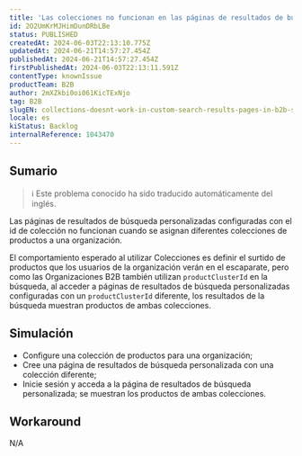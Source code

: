 ```yaml
---
title: 'Las colecciones no funcionan en las páginas de resultados de búsqueda personalizadas en B2B Suite'
id: 2O2UmKrMJHimDunDRbLBe
status: PUBLISHED
createdAt: 2024-06-03T22:13:10.775Z
updatedAt: 2024-06-21T14:57:27.454Z
publishedAt: 2024-06-21T14:57:27.454Z
firstPublishedAt: 2024-06-03T22:13:11.591Z
contentType: knownIssue
productTeam: B2B
author: 2mXZkbi0oi061KicTExNjo
tag: B2B
slugEN: collections-doesnt-work-in-custom-search-results-pages-in-b2b-suite
locale: es
kiStatus: Backlog
internalReference: 1043470
---
```


## Sumario

>ℹ️ Este problema conocido ha sido traducido automáticamente del inglés.


Las páginas de resultados de búsqueda personalizadas configuradas con el id de colección no funcionan cuando se asignan diferentes colecciones de productos a una organización.

El comportamiento esperado al utilizar Colecciones es definir el surtido de productos que los usuarios de la organización verán en el escaparate, pero como las Organizaciones B2B también utilizan `productClusterId` en la búsqueda, al acceder a páginas de resultados de búsqueda personalizadas configuradas con un `productClusterId` diferente, los resultados de la búsqueda muestran productos de ambas colecciones.



## Simulación



- Configure una colección de productos para una organización;
- Cree una página de resultados de búsqueda personalizada con una colección diferente;
- Inicie sesión y acceda a la página de resultados de búsqueda personalizada; se muestran los productos de ambas colecciones.



## Workaround


N/A




